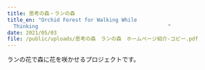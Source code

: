 ```yaml
---
title: 思考の森・ランの森
title_en: "Orchid Forest for Walking While
  Thinking                                          "
date: 2021/05/03
file: /public/uploads/思考の森　ランの森　ホームページ紹介-コピー.pdf
---
```

ランの花で森に花を咲かせるプロジェクトです。